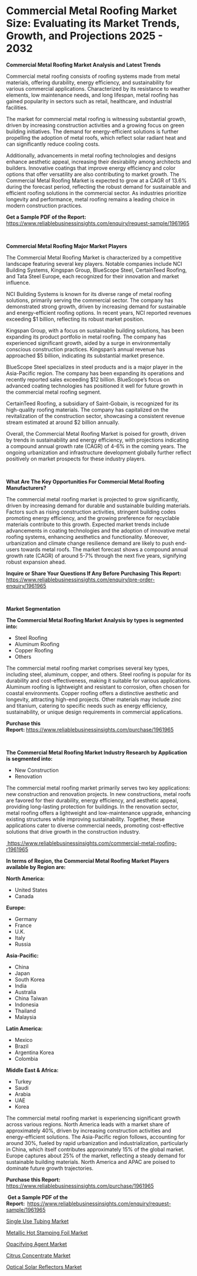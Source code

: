 <p><h1>Commercial Metal Roofing Market Size: Evaluating its Market Trends, Growth, and Projections 2025 - 2032</h1></p><p><strong>Commercial Metal Roofing Market Analysis and Latest Trends</strong></p>
<p><p>Commercial metal roofing consists of roofing systems made from metal materials, offering durability, energy efficiency, and sustainability for various commercial applications. Characterized by its resistance to weather elements, low maintenance needs, and long lifespan, metal roofing has gained popularity in sectors such as retail, healthcare, and industrial facilities. </p><p>The market for commercial metal roofing is witnessing substantial growth, driven by increasing construction activities and a growing focus on green building initiatives. The demand for energy-efficient solutions is further propelling the adoption of metal roofs, which reflect solar radiant heat and can significantly reduce cooling costs. </p><p>Additionally, advancements in metal roofing technologies and designs enhance aesthetic appeal, increasing their desirability among architects and builders. Innovative coatings that improve energy efficiency and color options that offer versatility are also contributing to market growth. The Commercial Metal Roofing Market is expected to grow at a CAGR of 13.6% during the forecast period, reflecting the robust demand for sustainable and efficient roofing solutions in the commercial sector. As industries prioritize longevity and performance, metal roofing remains a leading choice in modern construction practices.</p></p>
<p><strong>Get a Sample PDF of the Report:&nbsp;</strong> <a href="https://www.reliablebusinessinsights.com/enquiry/request-sample/1961965?utm_campaign=112&utm_medium=2&utm_source=Github&utm_content=ia&utm_term=31032025&utm_id=commercial-metal-roofing">https://www.reliablebusinessinsights.com/enquiry/request-sample/1961965</a></p>
<p>&nbsp;</p>
<p><strong>Commercial Metal Roofing Major Market Players</strong></p>
<p><p>The Commercial Metal Roofing Market is characterized by a competitive landscape featuring several key players. Notable companies include NCI Building Systems, Kingspan Group, BlueScope Steel, CertainTeed Roofing, and Tata Steel Europe, each recognized for their innovation and market influence.</p><p>NCI Building Systems is known for its diverse range of metal roofing solutions, primarily serving the commercial sector. The company has demonstrated strong growth, driven by increasing demand for sustainable and energy-efficient roofing options. In recent years, NCI reported revenues exceeding $1 billion, reflecting its robust market position.</p><p>Kingspan Group, with a focus on sustainable building solutions, has been expanding its product portfolio in metal roofing. The company has experienced significant growth, aided by a surge in environmentally conscious construction practices. Kingspan’s annual revenue has approached $5 billion, indicating its substantial market presence.</p><p>BlueScope Steel specializes in steel products and is a major player in the Asia-Pacific region. The company has been expanding its operations and recently reported sales exceeding $12 billion. BlueScope’s focus on advanced coating technologies has positioned it well for future growth in the commercial metal roofing segment.</p><p>CertainTeed Roofing, a subsidiary of Saint-Gobain, is recognized for its high-quality roofing materials. The company has capitalized on the revitalization of the construction sector, showcasing a consistent revenue stream estimated at around $2 billion annually.</p><p>Overall, the Commercial Metal Roofing Market is poised for growth, driven by trends in sustainability and energy efficiency, with projections indicating a compound annual growth rate (CAGR) of 4-6% in the coming years. The ongoing urbanization and infrastructure development globally further reflect positively on market prospects for these industry players.</p></p>
<p>&nbsp;</p>
<p><strong>What Are The Key Opportunities For Commercial Metal Roofing Manufacturers?</strong></p>
<p><p>The commercial metal roofing market is projected to grow significantly, driven by increasing demand for durable and sustainable building materials. Factors such as rising construction activities, stringent building codes promoting energy efficiency, and the growing preference for recyclable materials contribute to this growth. Expected market trends include advancements in coating technologies and the adoption of innovative metal roofing systems, enhancing aesthetics and functionality. Moreover, urbanization and climate change resilience demand are likely to push end-users towards metal roofs. The market forecast shows a compound annual growth rate (CAGR) of around 5-7% through the next five years, signifying robust expansion ahead.</p></p>
<p><strong>Inquire or Share Your Questions If Any Before Purchasing This Report:</strong> <a href="https://www.reliablebusinessinsights.com/enquiry/pre-order-enquiry/1961965?utm_campaign=112&utm_medium=2&utm_source=Github&utm_content=ia&utm_term=31032025&utm_id=commercial-metal-roofing">https://www.reliablebusinessinsights.com/enquiry/pre-order-enquiry/1961965</a></p>
<p>&nbsp;</p>
<p><strong>Market Segmentation</strong></p>
<p><strong>The Commercial Metal Roofing Market Analysis by types is segmented into:</strong></p>
<p><ul><li>Steel Roofing</li><li>Aluminum Roofing</li><li>Copper Roofing</li><li>Others</li></ul></p>
<p><p>The commercial metal roofing market comprises several key types, including steel, aluminum, copper, and others. Steel roofing is popular for its durability and cost-effectiveness, making it suitable for various applications. Aluminum roofing is lightweight and resistant to corrosion, often chosen for coastal environments. Copper roofing offers a distinctive aesthetic and longevity, attracting high-end projects. Other materials may include zinc and titanium, catering to specific needs such as energy efficiency, sustainability, or unique design requirements in commercial applications.</p></p>
<p><strong>Purchase this Report:&nbsp;</strong><a href="https://www.reliablebusinessinsights.com/purchase/1961965?utm_campaign=112&utm_medium=2&utm_source=Github&utm_content=ia&utm_term=31032025&utm_id=commercial-metal-roofing">https://www.reliablebusinessinsights.com/purchase/1961965</a></p>
<p>&nbsp;</p>
<p><strong>The Commercial Metal Roofing Market Industry Research by Application is segmented into:</strong></p>
<p><ul><li>New Construction</li><li>Renovation</li></ul></p>
<p><p>The commercial metal roofing market primarily serves two key applications: new construction and renovation projects. In new constructions, metal roofs are favored for their durability, energy efficiency, and aesthetic appeal, providing long-lasting protection for buildings. In the renovation sector, metal roofing offers a lightweight and low-maintenance upgrade, enhancing existing structures while improving sustainability. Together, these applications cater to diverse commercial needs, promoting cost-effective solutions that drive growth in the construction industry.</p></p>
<p><a href="https://www.reliablebusinessinsights.com/commercial-metal-roofing-r1961965?utm_campaign=112&utm_medium=2&utm_source=Github&utm_content=ia&utm_term=31032025&utm_id=commercial-metal-roofing">&nbsp;https://www.reliablebusinessinsights.com/commercial-metal-roofing-r1961965</a></p>
<p><strong>In terms of Region, the Commercial Metal Roofing Market Players available by Region are:</strong></p>
<p>
    <p> <strong> North America: </strong>
        <ul>
            <li>United States</li>
            <li>Canada</li>
        </ul>
        </p> 
    <p> <strong> Europe: </strong>
        <ul>
            <li>Germany</li>
            <li>France</li>
            <li>U.K.</li>
            <li>Italy</li>
            <li>Russia</li>
        </ul>
        </p> 
    <p> <strong> Asia-Pacific: </strong>
        <ul>
            <li>China</li>
            <li>Japan</li>
            <li>South Korea</li>
            <li>India</li>
            <li>Australia</li>
            <li>China Taiwan</li>
            <li>Indonesia</li>
            <li>Thailand</li>
            <li>Malaysia</li>
        </ul>
        </p> 
    <p> <strong> Latin America: </strong>
        <ul>
            <li>Mexico</li>
            <li>Brazil</li>
            <li>Argentina Korea</li>
            <li>Colombia</li>
        </ul>
        </p> 
    <p> <strong> Middle East & Africa: </strong>
        <ul>
            <li>Turkey</li>
            <li>Saudi</li>
            <li>Arabia</li>
            <li>UAE</li>
            <li>Korea</li>
        </ul>
    </p>
    </p>
<p><p>The commercial metal roofing market is experiencing significant growth across various regions. North America leads with a market share of approximately 40%, driven by increasing construction activities and energy-efficient solutions. The Asia-Pacific region follows, accounting for around 30%, fueled by rapid urbanization and industrialization, particularly in China, which itself contributes approximately 15% of the global market. Europe captures about 25% of the market, reflecting a steady demand for sustainable building materials. North America and APAC are poised to dominate future growth trajectories.</p></p>
<p><strong>Purchase this Report: </strong><a href="https://www.reliablebusinessinsights.com/purchase/1961965?utm_campaign=112&utm_medium=2&utm_source=Github&utm_content=ia&utm_term=31032025&utm_id=commercial-metal-roofing">https://www.reliablebusinessinsights.com/purchase/1961965</a></p>
<p>&nbsp;<strong>Get a Sample PDF of the Report:&nbsp;&nbsp;</strong><a href="https://www.reliablebusinessinsights.com/enquiry/request-sample/1961965?utm_campaign=112&utm_medium=2&utm_source=Github&utm_content=ia&utm_term=31032025&utm_id=commercial-metal-roofing">https://www.reliablebusinessinsights.com/enquiry/request-sample/1961965</a></p>
<p><strong></strong></p>
<p><p><a href="https://github.com/bhuraoutenc8/Market-Research-Report-List-1/blob/main/single-use-tubing-market.md?utm_campaign=112&utm_medium=2&utm_source=Github&utm_content=ia&utm_term=31032025&utm_id=commercial-metal-roofing">Single Use Tubing Market</a></p><p><a href="https://github.com/latilsmickl8/Market-Research-Report-List-1/blob/main/metallic-hot-stamping-foil-market.md?utm_campaign=112&utm_medium=2&utm_source=Github&utm_content=ia&utm_term=31032025&utm_id=commercial-metal-roofing">Metallic Hot Stamping Foil Market</a></p><p><a href="https://github.com/totrisammir/Market-Research-Report-List-1/blob/main/opacifying-agent-market.md?utm_campaign=112&utm_medium=2&utm_source=Github&utm_content=ia&utm_term=31032025&utm_id=commercial-metal-roofing">Opacifying Agent Market</a></p><p><a href="https://github.com/tandepinho3p/Market-Research-Report-List-1/blob/main/citrus-concentrate-market.md?utm_campaign=112&utm_medium=2&utm_source=Github&utm_content=ia&utm_term=31032025&utm_id=commercial-metal-roofing">Citrus Concentrate Market</a></p><p><a href="https://github.com/guyerkanakwu/Market-Research-Report-List-1/blob/main/optical-solar-reflectors-market.md?utm_campaign=112&utm_medium=2&utm_source=Github&utm_content=ia&utm_term=31032025&utm_id=commercial-metal-roofing">Optical Solar Reflectors Market</a></p></p>